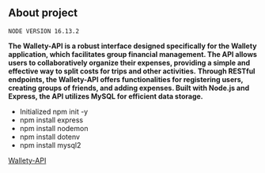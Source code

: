 
## About project
`NODE VERSION 16.13.2`

**The Wallety-API is a robust interface designed specifically for the Wallety application, which facilitates group financial management. The API allows users to collaboratively organize their expenses, providing a simple and effective way to split costs for trips and other activities.**
**Through RESTful endpoints, the Wallety-API offers functionalities for registering users, creating groups of friends, and adding expenses. Built with Node.js and Express, the API utilizes MySQL for efficient data storage.**

- Initialized  npm init -y
- npm install express
- npm install nodemon
- npm install dotenv
- npm install mysql2

[Wallety-API](https://wallety-api.vercel.app)